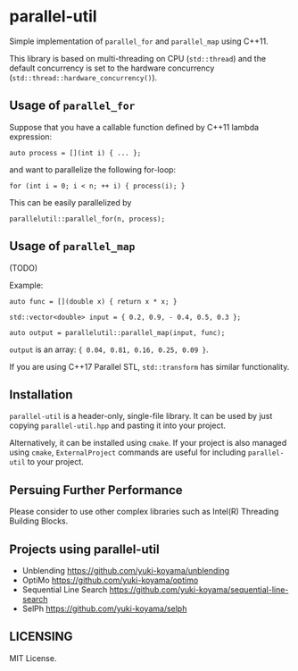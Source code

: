 # parallel-util

Simple implementation of `parallel_for` and `parallel_map` using C++11.

This library is based on multi-threading on CPU (`std::thread`) and the default concurrency is set to the hardware concurrency (`std::thread::hardware_concurrency()`).

## Usage of `parallel_for`

Suppose that you have a callable function defined by C++11 lambda expression:
```
auto process = [](int i) { ... };
```
and want to parallelize the following for-loop:
```
for (int i = 0; i < n; ++ i) { process(i); }
```
This can be easily parallelized by
```
parallelutil::parallel_for(n, process);
```

## Usage of `parallel_map`

(TODO)

Example:
```
auto func = [](double x) { return x * x; }
```
```
std::vector<double> input = { 0.2, 0.9, - 0.4, 0.5, 0.3 };
```
```
auto output = parallelutil::parallel_map(input, func);
```
`output` is an array: `{ 0.04, 0.81, 0.16, 0.25, 0.09 }`.

If you are using C++17 Parallel STL, `std::transform` has similar functionality.

## Installation

`parallel-util` is a header-only, single-file library. It can be used by just copying `parallel-util.hpp` and pasting it into your project.

Alternatively, it can be installed using `cmake`. If your project is also managed using `cmake`, `ExternalProject` commands are useful for including `parallel-util` to your project.

## Persuing Further Performance

Please consider to use other complex libraries such as Intel(R) Threading Building Blocks.

## Projects using parallel-util

- Unblending <https://github.com/yuki-koyama/unblending>
- OptiMo <https://github.com/yuki-koyama/optimo>
- Sequential Line Search <https://github.com/yuki-koyama/sequential-line-search>
- SelPh <https://github.com/yuki-koyama/selph>

## LICENSING

MIT License.
